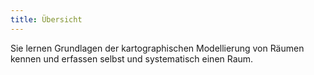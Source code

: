 ```yaml
---
title: Übersicht
---
```


Sie lernen Grundlagen der kartographischen Modellierung von Räumen kennen und erfassen selbst und systematisch einen Raum. 

<!--more-->
